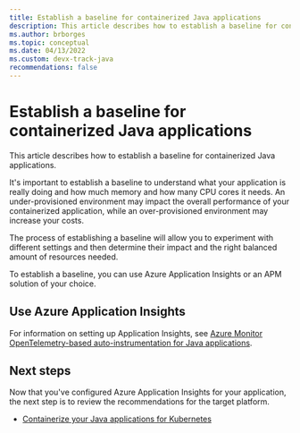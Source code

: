 ```yaml
---
title: Establish a baseline for containerized Java applications
description: This article describes how to establish a baseline for containerized Java applications
ms.author: brborges
ms.topic: conceptual
ms.date: 04/13/2022
ms.custom: devx-track-java
recommendations: false
---
```


# Establish a baseline for containerized Java applications

This article describes how to establish a baseline for containerized Java applications.

It's important to establish a baseline to understand what your application is really doing and how much memory and how many CPU cores it needs. An under-provisioned environment may impact the overall performance of your containerized application, while an over-provisioned environment may increase your costs.

The process of establishing a baseline will allow you to experiment with different settings and then determine their impact and the right balanced amount of resources needed.

To establish a baseline, you can use Azure Application Insights or an APM solution of your choice.

## Use Azure Application Insights

For information on setting up Application Insights, see [Azure Monitor OpenTelemetry-based auto-instrumentation for Java applications](/azure/azure-monitor/app/java-in-process-agent).

## Next steps

Now that you've configured Azure Application Insights for your application, the next step is to review the recommendations for the target platform.

* [Containerize your Java applications for Kubernetes](kubernetes.md)
